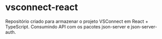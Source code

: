 # vsconnect-react
Repositório criado para armazenar o projeto VSConnect em React + TypeScript. Consumindo API com os pacotes json-server e json-server-auth.
